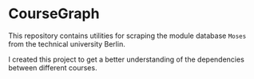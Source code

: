 # CourseGraph

This repository contains utilities for scraping the module database `Moses` from the technical university Berlin.

I created this project to get a better understanding of the dependencies between different courses.
